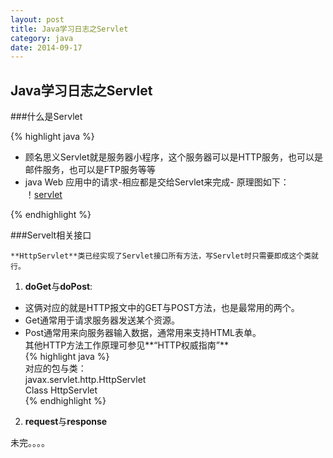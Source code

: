 ```yaml
---
layout: post
title: Java学习日志之Servlet
category: java
date: 2014-09-17
---
```

## Java学习日志之Servlet

###什么是Servlet

{% highlight java %}
- 顾名思义Servlet就是服务器小程序，这个服务器可以是HTTP服务，也可以是邮件服务，也可以是FTP服务等等
- java Web 应用中的请求-相应都是交给Servlet来完成- 原理图如下：   
！[servlet](http://www.blogjava.net/images/blogjava_net/fancydeepin/myself/servlet.png)

{% endhighlight %}

###Servelt相关接口    
    
    **HttpServlet**类已经实现了Servlet接口所有方法，写Servlet时只需要即成这个类就行。

1. **doGet**与**doPost**:   
 - 这俩对应的就是HTTP报文中的GET与POST方法，也是最常用的两个。   
 - Get通常用于请求服务器发送某个资源。   
 - Post通常用来向服务器输入数据，通常用来支持HTML表单。   
 其他HTTP方法工作原理可参见**“HTTP权威指南”**   
 {% highlight java %}   
    对应的包与类：   
    javax.servlet.http.HttpServlet   
    Class HttpServlet   
 {% endhighlight %}   

2. **request**与**response**

未完。。。。
